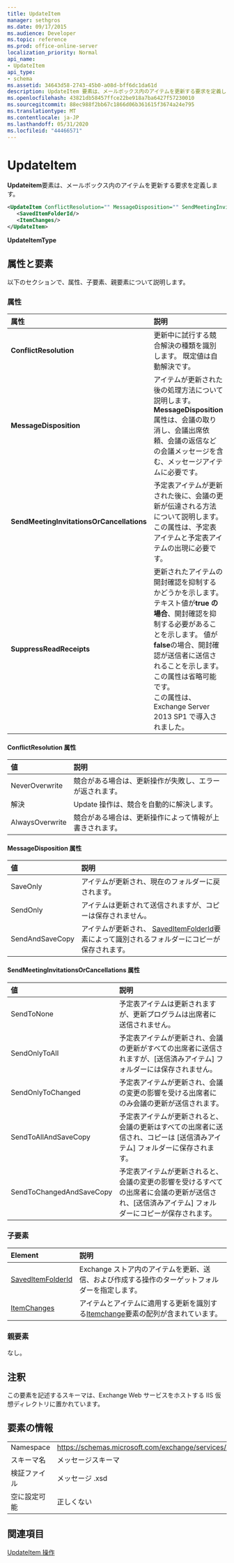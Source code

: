 ```yaml
---
title: UpdateItem
manager: sethgros
ms.date: 09/17/2015
ms.audience: Developer
ms.topic: reference
ms.prod: office-online-server
localization_priority: Normal
api_name:
- UpdateItem
api_type:
- schema
ms.assetid: 34643d58-2743-45b0-a08d-bff6dc1da61d
description: UpdateItem 要素は、メールボックス内のアイテムを更新する要求を定義します。
ms.openlocfilehash: 43821db58457ffce22be918a7ba6427f57230010
ms.sourcegitcommit: 88ec988f2bb67c1866d06b361615f3674a24e795
ms.translationtype: MT
ms.contentlocale: ja-JP
ms.lasthandoff: 05/31/2020
ms.locfileid: "44466571"
---
```

# <a name="updateitem"></a>UpdateItem

**Updateitem**要素は、メールボックス内のアイテムを更新する要求を定義します。 
  
```XML
<UpdateItem ConflictResolution="" MessageDisposition="" SendMeetingInvitationsOrCancellations="" SuppressReadReceipts="">
   <SavedItemFolderId/>
   <ItemChanges/>
</UpdateItem>
```

 **UpdateItemType**
## <a name="attributes-and-elements"></a>属性と要素

以下のセクションで、属性、子要素、親要素について説明します。
  
### <a name="attributes"></a>属性

|**属性**|**説明**|
|:-----|:-----|
|**ConflictResolution** <br/> |更新中に試行する競合解決の種類を識別します。 既定値は自動解決です。  <br/> |
|**MessageDisposition** <br/> |アイテムが更新された後の処理方法について説明します。 **MessageDisposition**属性は、会議の取り消し、会議出席依頼、会議の返信などの会議メッセージを含む、メッセージアイテムに必要です。  <br/> |
|**SendMeetingInvitationsOrCancellations** <br/> |予定表アイテムが更新された後に、会議の更新が伝達される方法について説明します。 この属性は、予定表アイテムと予定表アイテムの出現に必要です。  <br/> |
|**SuppressReadReceipts** <br/> |更新されたアイテムの開封確認を抑制するかどうかを示します。 テキスト値が**true の場合**、開封確認を抑制する必要があることを示します。 値が**false**の場合、開封確認が送信者に送信されることを示します。 この属性は省略可能です。  <br/> この属性は、Exchange Server 2013 SP1 で導入されました。  <br/> |
   
#### <a name="conflictresolution-attribute"></a>ConflictResolution 属性

|**値**|**説明**|
|:-----|:-----|
|NeverOverwrite  <br/> |競合がある場合は、更新操作が失敗し、エラーが返されます。  <br/> |
|解決  <br/> |Update 操作は、競合を自動的に解決します。  <br/> |
|AlwaysOverwrite  <br/> |競合がある場合は、更新操作によって情報が上書きされます。  <br/> |
   
#### <a name="messagedisposition-attribute"></a>MessageDisposition 属性

|**値**|**説明**|
|:-----|:-----|
|SaveOnly  <br/> |アイテムが更新され、現在のフォルダーに戻されます。  <br/> |
|SendOnly  <br/> |アイテムは更新されて送信されますが、コピーは保存されません。  <br/> |
|SendAndSaveCopy  <br/> |アイテムが更新され、 [SavedItemFolderId](saveditemfolderid.md)要素によって識別されるフォルダーにコピーが保存されます。  <br/> |
   
#### <a name="sendmeetinginvitationsorcancellations-attribute"></a>SendMeetingInvitationsOrCancellations 属性

|**値**|**説明**|
|:-----|:-----|
|SendToNone  <br/> |予定表アイテムは更新されますが、更新プログラムは出席者に送信されません。  <br/> |
|SendOnlyToAll  <br/> |予定表アイテムが更新され、会議の更新がすべての出席者に送信されますが、[送信済みアイテム] フォルダーには保存されません。  <br/> |
|SendOnlyToChanged  <br/> |予定表アイテムが更新され、会議の変更の影響を受ける出席者にのみ会議の更新が送信されます。  <br/> |
|SendToAllAndSaveCopy  <br/> |予定表アイテムが更新されると、会議の更新はすべての出席者に送信され、コピーは [送信済みアイテム] フォルダーに保存されます。  <br/> |
|SendToChangedAndSaveCopy  <br/> |予定表アイテムが更新されると、会議の変更の影響を受けるすべての出席者に会議の更新が送信され、[送信済みアイテム] フォルダーにコピーが保存されます。  <br/> |
   
### <a name="child-elements"></a>子要素

|**Element**|**説明**|
|:-----|:-----|
|[SavedItemFolderId](saveditemfolderid.md) <br/> |Exchange ストア内のアイテムを更新、送信、および作成する操作のターゲットフォルダーを指定します。  <br/> |
|[ItemChanges](itemchanges.md) <br/> |アイテムとアイテムに適用する更新を識別する[Itemchange](itemchange.md)要素の配列が含まれています。  <br/> |
   
### <a name="parent-elements"></a>親要素

なし。
  
## <a name="remarks"></a>注釈

この要素を記述するスキーマは、Exchange Web サービスをホストする IIS 仮想ディレクトリに置かれています。
  
## <a name="element-information"></a>要素の情報

|||
|:-----|:-----|
|Namespace  <br/> |https://schemas.microsoft.com/exchange/services/2006/messages  <br/> |
|スキーマ名  <br/> |メッセージスキーマ  <br/> |
|検証ファイル  <br/> |メッセージ .xsd  <br/> |
|空に設定可能  <br/> |正しくない  <br/> |
   
## <a name="see-also"></a>関連項目




  [UpdateItem 操作](updateitem-operation.md)

